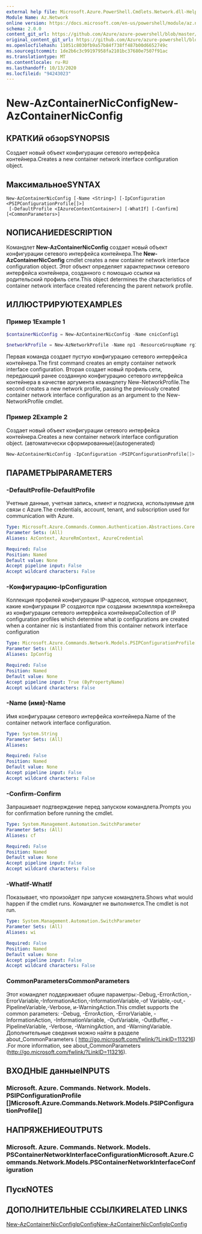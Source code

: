 ```yaml
---
external help file: Microsoft.Azure.PowerShell.Cmdlets.Network.dll-Help.xml
Module Name: Az.Network
online version: https://docs.microsoft.com/en-us/powershell/module/az.network/new-AzContainerNicconfig
schema: 2.0.0
content_git_url: https://github.com/Azure/azure-powershell/blob/master/src/Network/Network/help/New-AzContainerNicConfig.md
original_content_git_url: https://github.com/Azure/azure-powershell/blob/master/src/Network/Network/help/New-AzContainerNicConfig.md
ms.openlocfilehash: 11051c8030fb9a57b84f738ff487b00d6652749c
ms.sourcegitcommit: 1de2b6c3c99197958fa2101bc37680e7507f91ac
ms.translationtype: MT
ms.contentlocale: ru-RU
ms.lasthandoff: 10/13/2020
ms.locfileid: "94243023"
---
```

# <span data-ttu-id="114d6-101">New-AzContainerNicConfig</span><span class="sxs-lookup"><span data-stu-id="114d6-101">New-AzContainerNicConfig</span></span>

## <span data-ttu-id="114d6-102">КРАТКИй обзор</span><span class="sxs-lookup"><span data-stu-id="114d6-102">SYNOPSIS</span></span>
<span data-ttu-id="114d6-103">Создает новый объект конфигурации сетевого интерфейса контейнера.</span><span class="sxs-lookup"><span data-stu-id="114d6-103">Creates a new container network interface configuration object.</span></span>

## <span data-ttu-id="114d6-104">Максимальное</span><span class="sxs-lookup"><span data-stu-id="114d6-104">SYNTAX</span></span>

```
New-AzContainerNicConfig [-Name <String>] [-IpConfiguration <PSIPConfigurationProfile[]>]
 [-DefaultProfile <IAzureContextContainer>] [-WhatIf] [-Confirm] [<CommonParameters>]
```

## <span data-ttu-id="114d6-105">NОПИСАНИЕ</span><span class="sxs-lookup"><span data-stu-id="114d6-105">DESCRIPTION</span></span>
<span data-ttu-id="114d6-106">Командлет **New-AzContainerNicConfig** создает новый объект конфигурации сетевого интерфейса контейнера.</span><span class="sxs-lookup"><span data-stu-id="114d6-106">The **New-AzContainerNicConfig** cmdlet creates a new container network interface configuration object.</span></span> <span data-ttu-id="114d6-107">Этот объект определяет характеристики сетевого интерфейса контейнера, созданного с помощью ссылки на родительский профиль сети.</span><span class="sxs-lookup"><span data-stu-id="114d6-107">This object determines the characteristics of container network interface created referencing the parent network profile.</span></span>

## <span data-ttu-id="114d6-108">ИЛЛЮСТРИРУЮТ</span><span class="sxs-lookup"><span data-stu-id="114d6-108">EXAMPLES</span></span>

### <span data-ttu-id="114d6-109">Пример 1</span><span class="sxs-lookup"><span data-stu-id="114d6-109">Example 1</span></span>
```powershell
$containerNicConfig = New-AzContainerNicConfig -Name cnicConfig1

$networkProfile = New-AzNetworkProfile -Name np1 -ResourceGroupName rg1 -Location westus -ContainerNetworkInterfaceConfiguration $containerNicConfig
```

<span data-ttu-id="114d6-110">Первая команда создает пустую конфигурацию сетевого интерфейса контейнера.</span><span class="sxs-lookup"><span data-stu-id="114d6-110">The first command creates an empty container network interface configuration.</span></span> <span data-ttu-id="114d6-111">Вторая создает новый профиль сети, передающий ранее созданную конфигурацию сетевого интерфейса контейнера в качестве аргумента командлету New-NetworkProfile.</span><span class="sxs-lookup"><span data-stu-id="114d6-111">The second creates a new network profile, passing the previously created container network interface configuration as an argument to the New-NetworkProfile cmdlet.</span></span>

### <span data-ttu-id="114d6-112">Пример 2</span><span class="sxs-lookup"><span data-stu-id="114d6-112">Example 2</span></span>

<span data-ttu-id="114d6-113">Создает новый объект конфигурации сетевого интерфейса контейнера.</span><span class="sxs-lookup"><span data-stu-id="114d6-113">Creates a new container network interface configuration object.</span></span> <span data-ttu-id="114d6-114">(автоматически сформированные)</span><span class="sxs-lookup"><span data-stu-id="114d6-114">(autogenerated)</span></span>

<!-- Aladdin Generated Example -->
```powershell
New-AzContainerNicConfig -IpConfiguration <PSIPConfigurationProfile[]> -Name cnic
```

## <span data-ttu-id="114d6-115">ПАРАМЕТРЫ</span><span class="sxs-lookup"><span data-stu-id="114d6-115">PARAMETERS</span></span>

### <span data-ttu-id="114d6-116">-DefaultProfile</span><span class="sxs-lookup"><span data-stu-id="114d6-116">-DefaultProfile</span></span>
<span data-ttu-id="114d6-117">Учетные данные, учетная запись, клиент и подписка, используемые для связи с Azure.</span><span class="sxs-lookup"><span data-stu-id="114d6-117">The credentials, account, tenant, and subscription used for communication with Azure.</span></span>

```yaml
Type: Microsoft.Azure.Commands.Common.Authentication.Abstractions.Core.IAzureContextContainer
Parameter Sets: (All)
Aliases: AzContext, AzureRmContext, AzureCredential

Required: False
Position: Named
Default value: None
Accept pipeline input: False
Accept wildcard characters: False
```

### <span data-ttu-id="114d6-118">-Конфигурацию</span><span class="sxs-lookup"><span data-stu-id="114d6-118">-IpConfiguration</span></span>
<span data-ttu-id="114d6-119">Коллекция профилей конфигурации IP-адресов, которые определяют, какие конфигурации IP создаются при создании экземпляра контейнера из конфигурации сетевого интерфейса контейнера</span><span class="sxs-lookup"><span data-stu-id="114d6-119">Collection of IP configuration profiles which determine what ip configurations are created when a container nic is instantiated from this container network interface configuration</span></span>

```yaml
Type: Microsoft.Azure.Commands.Network.Models.PSIPConfigurationProfile[]
Parameter Sets: (All)
Aliases: IpConfig

Required: False
Position: Named
Default value: None
Accept pipeline input: True (ByPropertyName)
Accept wildcard characters: False
```

### <span data-ttu-id="114d6-120">-Name (имя)</span><span class="sxs-lookup"><span data-stu-id="114d6-120">-Name</span></span>
<span data-ttu-id="114d6-121">Имя конфигурации сетевого интерфейса контейнера.</span><span class="sxs-lookup"><span data-stu-id="114d6-121">Name of the container network interface configuration.</span></span>

```yaml
Type: System.String
Parameter Sets: (All)
Aliases:

Required: False
Position: Named
Default value: None
Accept pipeline input: False
Accept wildcard characters: False
```

### <span data-ttu-id="114d6-122">-Confirm</span><span class="sxs-lookup"><span data-stu-id="114d6-122">-Confirm</span></span>
<span data-ttu-id="114d6-123">Запрашивает подтверждение перед запуском командлета.</span><span class="sxs-lookup"><span data-stu-id="114d6-123">Prompts you for confirmation before running the cmdlet.</span></span>

```yaml
Type: System.Management.Automation.SwitchParameter
Parameter Sets: (All)
Aliases: cf

Required: False
Position: Named
Default value: None
Accept pipeline input: False
Accept wildcard characters: False
```

### <span data-ttu-id="114d6-124">-WhatIf</span><span class="sxs-lookup"><span data-stu-id="114d6-124">-WhatIf</span></span>
<span data-ttu-id="114d6-125">Показывает, что произойдет при запуске командлета.</span><span class="sxs-lookup"><span data-stu-id="114d6-125">Shows what would happen if the cmdlet runs.</span></span>
<span data-ttu-id="114d6-126">Командлет не выполняется.</span><span class="sxs-lookup"><span data-stu-id="114d6-126">The cmdlet is not run.</span></span>

```yaml
Type: System.Management.Automation.SwitchParameter
Parameter Sets: (All)
Aliases: wi

Required: False
Position: Named
Default value: None
Accept pipeline input: False
Accept wildcard characters: False
```

### <span data-ttu-id="114d6-127">CommonParameters</span><span class="sxs-lookup"><span data-stu-id="114d6-127">CommonParameters</span></span>
<span data-ttu-id="114d6-128">Этот командлет поддерживает общие параметры:-Debug,-ErrorAction,-ErrorVariable,-InformationAction,-InformationVariable,-of Variable,-out,-PipelineVariable,-Verbose, и-WarningAction.</span><span class="sxs-lookup"><span data-stu-id="114d6-128">This cmdlet supports the common parameters: -Debug, -ErrorAction, -ErrorVariable, -InformationAction, -InformationVariable, -OutVariable, -OutBuffer, -PipelineVariable, -Verbose, -WarningAction, and -WarningVariable.</span></span> <span data-ttu-id="114d6-129">Дополнительные сведения можно найти в разделе about_CommonParameters ( http://go.microsoft.com/fwlink/?LinkID=113216) .</span><span class="sxs-lookup"><span data-stu-id="114d6-129">For more information, see about_CommonParameters (http://go.microsoft.com/fwlink/?LinkID=113216).</span></span>

## <span data-ttu-id="114d6-130">ВХОДНЫЕ данные</span><span class="sxs-lookup"><span data-stu-id="114d6-130">INPUTS</span></span>

### <span data-ttu-id="114d6-131">Microsoft. Azure. Commands. Network. Models. PSIPConfigurationProfile []</span><span class="sxs-lookup"><span data-stu-id="114d6-131">Microsoft.Azure.Commands.Network.Models.PSIPConfigurationProfile[]</span></span>

## <span data-ttu-id="114d6-132">НАПРЯЖЕНИЕ</span><span class="sxs-lookup"><span data-stu-id="114d6-132">OUTPUTS</span></span>

### <span data-ttu-id="114d6-133">Microsoft. Azure. Commands. Network. Models. PSContainerNetworkInterfaceConfiguration</span><span class="sxs-lookup"><span data-stu-id="114d6-133">Microsoft.Azure.Commands.Network.Models.PSContainerNetworkInterfaceConfiguration</span></span>

## <span data-ttu-id="114d6-134">Пуск</span><span class="sxs-lookup"><span data-stu-id="114d6-134">NOTES</span></span>

## <span data-ttu-id="114d6-135">ДОПОЛНИТЕЛЬНЫЕ ССЫЛКИ</span><span class="sxs-lookup"><span data-stu-id="114d6-135">RELATED LINKS</span></span>

[<span data-ttu-id="114d6-136">New-AzContainerNicConfigIpConfig</span><span class="sxs-lookup"><span data-stu-id="114d6-136">New-AzContainerNicConfigIpConfig</span></span>](./New-AzContainerNicConfigIpConfig.md)
